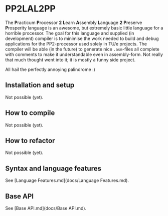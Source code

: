 # PP2LAL2PP

The **P**racticum **P**rocessor **2** **L**earn **A**ssembly **L**anguage **2** **P**reserve **P**rosperity language is an awesome, but extremely basic little language for a horrible processor. The goal for this language and supplied (in development) compiler is to minimise the work needed to build and debug applications for the PP2-processor used solely in TU/e projects.
The compiler will be able (in the future) to generate nice `.asm`-files all complete with comments to make it understandable even in assembly-form.
Not really that much thought went into it; it is mostly a funny side project.

All hail the perfectly annoying palindrome :)

## Installation and setup
Not possible (yet).

## How to compile
Not possible (yet).

## How to refactor
Not possible (yet).

## Syntax and language features
See [Language Features.md](docs/Language Features.md).

## Base API
See [Base API.md](docs/Base API.md).
